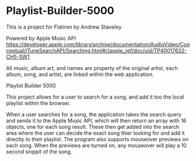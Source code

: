 # Playlist-Builder-5000

This is a project for Flatiron by Andrew Staveley

Powered by Apple Music API
https://developer.apple.com/library/archive/documentation/AudioVideo/Conceptual/iTuneSearchAPI/Searching.html#//apple_ref/doc/uid/TP40017632-CH5-SW1

All music, album art, and names are property of the original artist, each album, song, and artist, are linked within the web application.

Playlist Builder 5000

This project allows for a user to search for a song, and add it too the local playlist within the browser.

When a user searches for a song, the application takes the search query and sends it to the Apple Music API, which will then return an array with 16 objects, one for each song result. These then get added into the search area where the user can decide the exact song thier looking for and add it directly to their playlist. The program also supports mouseover previews on each song. When the previews are turned on, any mouseover will play a 10 second snippit of the song. 